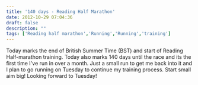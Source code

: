 ```yaml
---
title: '140 days - Reading Half Marathon'
date: 2012-10-29 07:04:36
draft: false
description: ""
tags: ['Reading half marathon','Running','Running','training']
---
```


Today marks the end of British Summer Time (BST) and start of Reading Half-marathon training. Today also marks 140 days until the race and its the first time I've run in over a month. Just a small run to get me back into it and I plan to go running on Tuesday to continue my training process. Start small aim big! Looking forward to Tuesday!